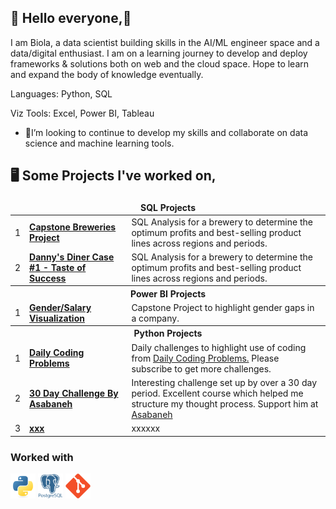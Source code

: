 ## 👋 Hello everyone,👋

I am Biola, a data scientist building skills in the AI/ML engineer space and a data/digital enthusiast. I am on a learning journey to develop and deploy frameworks & solutions both on web and the cloud space. Hope to learn and expand the body of knowledge eventually.

Languages: Python, SQL

Viz Tools: Excel, Power BI, Tableau

<!-- <img src=""> this is another way you can add in images -->

- 👯I’m looking to continue to develop my skills and collaborate on data science and machine learning tools.

<h2>🖥️ Some Projects I've worked on,</h2>
<table>
  <thead align="center">
    <tr border: 1px solid black;        
        text-align: center;>
    </tr>
  </thead>
  <tr>
        <th colspan="3">SQL Projects</th>
  </tr>
  <tbody>
    <tr>
        <td>1</td>
        <td><a href=xxxx"><b>Capstone Breweries Project</b></a></td>
        <td> SQL Analysis for a brewery to determine the optimum profits and best-selling product lines across regions and periods.</td>
        </tr>
    <tr>
    <tr>
        <td>2</td>
        <td><a href=xxxx"><b>Danny's Diner Case #1 - Taste of Success </b></a></td>
        <td> SQL Analysis for a brewery to determine the optimum profits and best-selling product lines across regions and periods.</td>
        </tr>
    <tr>
    <tr>
        <th colspan="3">Power BI Projects</th>
    </tr>
    <tr>
        <td>1</td>
        <td><a href=xxxx"><b>Gender/Salary Visualization </b></a></td>
        <td> Capstone Project to highlight gender gaps in a company.</td>
        </tr>
    <tr>
    <tr>
        <th colspan="3">Python Projects</th>
    </tr>
    <tr>
        <td>1</td>
        <td><a href=xxxx"><b>Daily Coding Problems </b></a></td>
        <td> Daily challenges to highlight use of coding from <a href = https://www.dailycodingproblem.com/>Daily Coding Problems.</a> Please subscribe to get more challenges.
    </tr>
    <tr>
    <td>2</td>
        <td><a href= https://github.com/zidude1234/30_Days_of_Python><b>30 Day Challenge By Asabaneh </b></a></td>
        <td> Interesting challenge set up by over a 30 day period. Excellent course which helped me structure my thought process. Support him at <a href = "https://www.paypal.me/asabeneh"> Asabaneh</a>
  </td>
    </tr>
    <tr>
    <td>3</td>
        <td><a href= xxx><b>xxx</b></a></td>
        <td>xxxxxx</td>
    </tr>
  
  
  
  
  
  
  </tbody>
</table>

### Worked with 

<code><img height="40" src="https://raw.githubusercontent.com/devicons/devicon/master/icons/python/python-original.svg" title="python"></code>
<code><img height="40" src="https://github.com/devicons/devicon/blob/master/icons/postgresql/postgresql-plain-wordmark.svg" title="postgresql"></code>
<code><img height="40" src="https://raw.githubusercontent.com/devicons/devicon/master/icons/git/git-original.svg" title="git"></code>
</code>

